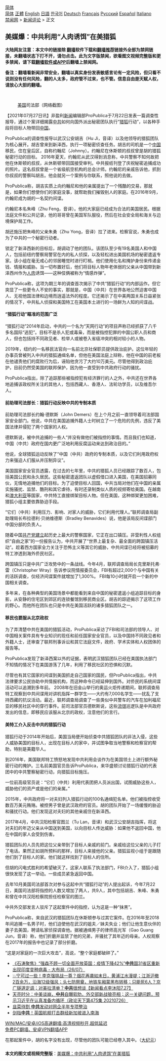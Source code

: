  <!-- 面包屑导航 --> <div class="breadcrumb"><!-- GTranslate: https://gtranslate.io/ -->  <div class="switcher notranslate">  <div class="selected">  <a href="#" onclick="return false;"> 简体</a>  </div>  <div class="option">  <a href="https://www.bannedbook.org" onclick="doGTranslate('zh-CN|zh-CN');jQuery('div.switcher div.selected a').html(jQuery(this).html());return false;" title="简体中文" class="nturl selected"> 简体</a>  <a href="https://www.bannedbook.org/zh-tw/" onclick="doGTranslate('zh-CN|zh-TW');jQuery('div.switcher div.selected a').html(jQuery(this).html());return false;" title="繁體中文" class="nturl"> 正體</a>  <a href="https://www.bannedbook.org/en/" onclick="doGTranslate('zh-CN|en');jQuery('div.switcher div.selected a').html(jQuery(this).html());return false;" title="English" class="nturl"> English</a>  <a href="https://www.bannedbook.org/ja/" onclick="doGTranslate('zh-CN|ja');jQuery('div.switcher div.selected a').html(jQuery(this).html());return false;" title="日本語" class="nturl"> 日語</a>  <a href="https://www.bannedbook.org/ko/" onclick="doGTranslate('zh-CN|ko');jQuery('div.switcher div.selected a').html(jQuery(this).html());return false;" title="한국어" class="nturl"> 한국어</a>  <a href="https://www.bannedbook.org/de/" onclick="doGTranslate('zh-CN|de');jQuery('div.switcher div.selected a').html(jQuery(this).html());return false;" title="Deutsch" class="nturl"> Deutsch</a>  <a href="https://www.bannedbook.org/fr/" onclick="doGTranslate('zh-CN|fr');jQuery('div.switcher div.selected a').html(jQuery(this).html());return false;" title="Français" class="nturl"> Français</a>  <a href="https://www.bannedbook.org/ru/" onclick="doGTranslate('zh-CN|ru');jQuery('div.switcher div.selected a').html(jQuery(this).html());return false;" title="Русский" class="nturl"> Русский</a>  <a href="https://www.bannedbook.org/es/" onclick="doGTranslate('zh-CN|es');jQuery('div.switcher div.selected a').html(jQuery(this).html());return false;" title="Español" class="nturl"> Español</a>  <a href="https://www.bannedbook.org/it/" onclick="doGTranslate('zh-CN|it');jQuery('div.switcher div.selected a').html(jQuery(this).html());return false;" title="Italiano" class="nturl"> Italiano</a>  </div>  </div>      <div class='breadcrumb-sub'><!-- Breadcrumb NavXT 6.3.0 --> <a href="https://www.bannedbook.org/" class="home">禁闻网</a> &gt; <a href="https://www.bannedbook.org/bnews/comments/" class="category">新闻评论</a> &gt; 正文</div></div><h2>美媒爆：中共利用“人肉诱饵”在美猎狐</h2> <p class="notice"><b>大陆网友注意：本文中的链接除 <a href="https://github.com/bannedbook/fanqiang" >翻墙</a>软件下载和<a href="https://github.com/killgcd/justmysocks/blob/master/README.md">翻墙推荐</a>链接外全部为禁网链接，未翻墙状态下打不开，请勿点击。此为文字版禁闻，欲看图文视频完整版和更多禁闻，请下载<a href="https://github.com/bannedbook/fanqiang">翻墙软件或APP</a>后翻墙上禁闻网。</p><p>备注：翻墙看新闻非常安全，翻墙以真实身份发表敏感言论有一定风险，但只看不说则没有任何风险，翻的人太多，政府管不过来，也不管。信息自由是天赋人权，请放心大胆的翻墙。</b></p>  <div class="entry"> <br /> <figure><a href="https://i0.wp.com/upload-images-bucket-v64rleca837do.s3.eu-west-1.amazonaws.com/wp-content/uploads/2021/07/27012938/Screen-Shot-2021-07-26-at-21.28.38.png?fit=1246%2C812&#038;ssl=1" data-caption="美国司法部（网络截图）"></a><figcaption class="wp-caption-text"><a href="https://www.bannedbook.org/bnews/tag/%e7%be%8e%e5%9b%bd/" class="st_tag internal_tag" rel="tag" title="标签 美国 下的日志">美国</a>司法部（网络截图）</figcaption></figure> <p>【2021年07月27日讯】非盈利<span class='wp_keywordlink_affiliate'><a href="https://www.bannedbook.org/" title="新闻">新闻</a></span>编辑部ProPublica于7月22日发表一篇调查性报导，通过个案详细揭露<a href="https://www.bannedbook.org/bnews/tag/%e4%b8%ad%e5%85%b1/" class="st_tag internal_tag" rel="tag" title="标签 中共 下的日志">中共</a>如何向国外派出秘密团队执行“<a href="https://www.bannedbook.org/bnews/tag/%e7%8c%8e%e7%8b%90/" class="st_tag internal_tag" rel="tag" title="标签 猎狐 下的日志">猎狐</a>行动”，以各种手段将目标人物带回<span class='wp_keywordlink_affiliate'><a href="https://www.bannedbook.org/" title="中国" target="_blank">中国</a></span>。</p> <p>ProPublica的调查性报导以武汉公安胡吉（Hu Ji，音译）以及他领导的猎狐团队为核心展开。胡吉曾来到新泽西，执行一项秘密侦查任务。胡吉的司机是一个<a href="https://www.bannedbook.org/bnews/tag/%E4%B8%AD%E5%9B%BD/" class="st_tag internal_tag" rel="tag" title="标签 中国 下的日志">中国</a>移民，住在皇后区，自称约翰尼（Johnny）。约翰尼在休斯顿的叔叔曾是胡的猎狐秘密行动的目标。 2016年夏天，约翰尼从武汉得到消息称，中共警察不知何故把他在休斯顿的叔叔，从休斯顿带回国接受审判。中共报纸刊登了庆祝秘密追捕成功的照片。这名叔叔曾是一个省级航空机构的总会计师。约翰尼的亲戚告诉他，抓到你叔叔的警察叫胡吉。他会就另一个案例与你联系，照他说的去做。</p> <p>ProPublica称，胡吉实质上向约翰尼和他的亲属提出了一个残酷的交易，那就是，如果你们想使你们的家庭没事，就帮助我们摧毁别人的家庭。在2016年9月，约翰尼成为胡的一名契约间谍。</p> <p>约翰尼本名朱峰（Zhu Feng，音译）。他的大家庭已经成为合法的美国居民。根据法庭文件和公共记录，他的哥哥曾在美国军队服役，然后在社会安全局和海关与边境保护局工作。</p> <p>胡还施压把朱峰的父亲朱勇（Zhu Yong，音译）拉了进来。检察官说，朱勇也成为了中共的一个秘密行动者。</p> <p>锁定了新泽西新的目标后，胡调动了他的团队。该团队至少有19名美国人和中国人，包括前纽约警察局警官在内的私人侦探，以及轻松进出美国机场的秘密遣返专家。该小组在毫无戒心的邻居睡觉时进行盯梢。他们使用化名和掩护身份来传递金钱、情报和威胁。当一切布置好后，他们将目标人物年老体弱的父亲从中国带到新泽西州作为<a href="https://www.bannedbook.org/bnews/tag/%E4%BA%BA%E8%82%89/" class="st_tag internal_tag" rel="tag" title="标签 人肉 下的日志">人肉</a>诱饵——这种伎俩被称为“情感炸弹”。</p> <p>ProPublica称，这项为期三年的调查首次揭示了中共“猎狐行动”的内部运作。但它突显了一些更令人不安的事实，那就是，中国（中共）在世界各地公然迫害中国人、无视他国法律和边境而逍遥法外的程度。它还揭示了在中美两国关系日益紧张的情况下，中共私人侦探和美国特工在美国本土进行的一场鲜为人知的间谍战。</p> <h4><strong>“猎狐行动”瞄准的范围广泛</strong></h4> <p>“猎狐行动”2014年启动，中共的一个名为“天网行动”的项目声称已经抓获了八千多名国际“逃犯”。目标不是杀人犯或毒枭，而是被指控犯罪的中国公职人员和商人，但也包括持不同政见者、检举人或被卷入省级冲突的相对较小的人物。</p>  <p>2019年，纽约的一名移民法官向一名前北京社保职员提供政治庇护。这位年轻的办事员曾被列入中共的猎狐通缉名单，但他在美国法庭上辩称，他在中国的前老板在他谴责他们的腐败行为后，诬陷他贪污了大约10万美元。尽管他得到政治庇护，目前仍然受美国的联邦保护，因为他一直受到中共政府行动的骚扰。</p> <p>ProPublica指出，除了追踪那些被指控犯有经济罪行的人之外，中共还在世界各地追捕该政权所关注的其他人，包括西藏人、香港人、法轮功学员，以及维吾尔人。</p> <h4><strong>前助理司法部长：猎狐行动反映中共的专制本质</strong></h4> <p>前助理司法部长约翰·德默斯（John Demers）在上个月之前一直领导着司法部国家安全部门。他说，中共在美国追捕外籍人士时树立了一个危险的先例，违反了美国法律并侵犯了两个国家的人权。</p> <p>德默斯说，被中共追捕的一些人“并没有做他们被指控的事情。而且我们也知道，中国（中共）政府在国内更广泛地利用反腐运动来达到政治目的。”</p> <p>他说，全球猎狐运动反映了“中国（中共）政府的专制本质，以及它们利用政府权力来强迫人们服从并压制异议”。</p> <p>美国国家安全官员透露，在过去的七年里，中共的猎狐人员已经跟踪了数百人，包括美国公民和永久居民。这些秘密遣返团队以虚假借口进入美国，在美国招募同伙，无情地追捕他们的目标。为了迫使目标人回国，中共当局对他们在中国的亲属实施骚扰、监禁、酷刑和其它虐待，有时还录制类似人质的视频寄给美国。在越南和<a href="https://www.bannedbook.org/bnews/tag/%e6%be%b3%e5%a4%a7%e5%88%a9%e4%ba%9a/" class="st_tag internal_tag" rel="tag" title="标签 澳大利亚 下的日志">澳大利亚</a>等国家，中共特工直接绑架目标人物。但在美国，这种绑架更加困难，猎狐小组主要依靠胁迫手段。</p> <p>“它们（中共）利用压力、影响、对家人的威胁，它们利用代理人。”联邦调查局副助理局长布拉德利·贝纳维德斯（Bradley Benavides）说，他是该局反间谍部门中国分部的负责人。</p> <p>随着中国<span class='wp_keywordlink'><a href="https://www.bannedbook.org/forum11/topic275.html" title="禁片：评中国共产党是怎样起家的" target="_blank">共产党建立</a></span>起历史上最大的警察国家，它正在出口镇压。非营利性人权组织“自由之家”的一份报告认为，中共开展了“世界上最复杂、最全面的跨国镇压活动”。趁着西方国家全力关注于恐怖主义等其它的威胁，中共间谍已经将被招募的特工渗透到海外侨民社区。</p>  <p>跨国镇压只是中共广泛攻势中的一条战线。今年4月，联邦调查局局长克里斯托弗·雷（Christopher Wray）告诉参议院情报委员会，FBI有超过2,000个与中国有关的活跃调查，仅经济间谍案件就增加了1,300%。 FBI每10小时就开启一个新的中国相关调查。</p> <p>多年来，在各种典型的美国场景中都能看到来自中国的秘密遣返小组追踪目标的身影，从安静的住宅区到郊区的连锁餐馆到移民商业区。胡吉的踪迹揭示了这项工作的野心。而他所在团队也只是中共在美国活跃的诸多猎狐团队之一。</p> <h4><strong>移民也要服从北京政权</strong></h4> <p>为了弄清楚中共在美国的猎狐活动，ProPublica采访了FBI和司法部的领导人、对中国相关案件具有专业知识的现任和前任国家安全官员，以及中国持不同政见者和外籍人士，还审查了联邦刑事诉讼和其它法庭文件，政府、学术实体和人权团体的报告等。</p> <p>ProPublica发现了新泽西案以外的证据，表明武汉猎狐团队已经在美国执法部门不知情的情况下在美国游荡了几年，利用了移民社区的恐惧和沉默。</p> <p>尽管也有其它国家的间谍到美国抓走自己国家的国民，但ProPublica指出，中共法律要求公民协助中共情报机构，而这种命令已经延伸到国外。对侨民的系统间谍活动可以追溯到多年前。 2008年在旧金山举行的奥运火炬传递期间，联邦调查局特工观察到中共间谍用对讲机指挥一群学生——大约有7,000名学生——扰乱了支持西藏的抗议活动。最近，联邦调查局调查了一些类似中共警车的汽车在加利福尼亚的移民社区中的穿行事件。前司法部官员德默斯说，这些<span class='wp_keywordlink'><a href="https://www.bannedbook.org/forum11/topic282.html" title="禁片：评中国共产党的流氓本性" target="_blank">流氓</a></span>巡逻队是中共政府发出的信息，即移民应该服从北京的政权，注意他们的言行。</p> <h4><strong>美特工介入反击中共的猎狐行动</strong></h4> <p>猎狐行动于2014年开始后，美国当局便开始侦查中共猎狐团队的非法入侵，这些人威胁美国的目标人，出现在目标人的家中，并试图争取当地警察和检察官的帮助，特别是美籍华人。</p> <p>到2016年，美国联邦特工愤怒地发现中共利用会谈作为在美国领土上进行额外秘密行动的掩护。三名前美国官员告诉ProPublica，来华盛顿讨论猎狐行动的代表团中的中共警察秘密行动，向猎狐目标施压。</p> <p>一位前高级官员说：“它们（中共）利用代表团把人员派出国，试图威胁这些人，威胁他们的资产或是他们的亲属。”</p>  <p>2015年，中共政府将一对夫妇列入猎狐行动的100名通缉犯名单。他们被指控收受数百万美元贿赂。被控男子曾是武汉政府的官员。胡的团队开始了一场缓慢的胁迫和骚扰行动。他们发现这对夫妇的其他亲戚住在新泽西。</p> <p>2017年4月，中共汉阳检察官图兰（Tu Lan，音译）和武汉公安胡吉指挥，将这对夫妇的年迈父亲从中国送到美国，以向目标人传达威胁：如果他不返回中国，他在中国的家人会受到伤害。</p> <p>猎狐团队的人员先把这位父亲带到了目标人亲戚的前门。亲戚给这位父亲的儿子打了电话。果然正如胡所预料的那样，目标人来接他的父亲。猎狐监视小组于是跟随他们到了目标人的家。他们就这样找到了目标人的住所。</p> <p>但胡的闪电式胜利的希望破灭了。这家人联系了执法部门，FBI介入了，猎狐小组很快发现了这一举动。一些成员紧急返回中国。</p> <p>去年10月美国司法部首次对参与这起中共“猎狐行动”的人提出起诉，今年7月22日，美国司法部将指控的人数又增加了两人，共9人，其中包括胡吉、朱峰、朱勇和曾在中共汉阳检察院担任检察官的图兰。</p> <p>中共外交部发言人驳斥了这起案件中的指控，认为这是一种“抹黑”。</p> <p>ProPublica称，来自武汉的猎狐团队在休斯顿参与过其它案件。在2016年至2018年间追捕一名男子时，他们迫使他在武汉的姐夫／妹夫失业；他们让他生意伙伴的妻子去美国，聘请私家侦探调查他。据被通缉男子的律师高光军（Gao Guang Jun，音译）称，他们折磨并监禁了他的兄弟，并骚扰了其年迈的母亲。人权观察在2017年的报告中也记录了部分折磨。</p> <p>“这是对家庭的一次巨大攻击”，高说，“整个家庭都破碎了。”</p>  <ul class='op-related-articles' title='相关阅读'> <li><a href='https://www.bannedbook.org/bnews/bannedvideo/20210727/1594930.html' target='_blank'>《石涛聚焦》“强森不顾一切全面开放英国：疫情下降42%”<b>中共</b>国31省区重新出现印度变种病毒 - 大布局（26/07）</a></li> <li><a href='https://www.bannedbook.org/bnews/bannedvideo/20210727/1594916.html' target='_blank'>💥宁可过一些！李克强挑战一尊？烟花再袭如末日，黄浦江水漫堤；江浙沪撤2百余万，沿海12级强风；头七防祭奠，地铁车厢蒙黑布转移；只能死6人？京广隧道定调；对美拉清单？<b>中共</b>很想谈【新闻看点李沐阳7.27】</a></li> <li><a href='https://www.bannedbook.org/bnews/cbnews/20210727/1594915.html' target='_blank'>天亮时分：中美谈崩，<b>中共</b>自曝软肋，外交部新战狼亮相；这一关键问题，预示习近平在认真准备内循环（政论天下第475集 20210726）</a></li> <li><a href='https://www.bannedbook.org/bnews/bannedvideo/20210727/1594903.html' target='_blank'>韭菜待割 <b>中共</b>发动对网企半年专项整治</a></li> <li><a href='https://www.bannedbook.org/bnews/comments/20210727/1594883.html' target='_blank'>剑指<b>中共</b>！英国航舰打击群经新加坡进入南海</a></li> </ul> <p class="texttj"> <a href="https://github.com/bannedbook/fanqiang/wiki/V2ray%E6%9C%BA%E5%9C%BA" target="_blank">WIN/MAC/安卓/iOS高速翻墙:高清视频秒开,超低延迟</a><br/> <a href="https://github.com/bannedbook/fanqiang/wiki/%E7%A6%81%E9%97%BB%E7%BD%91%E5%AE%89%E5%8D%93%E7%BF%BB%E5%A2%99%E6%96%B0%E9%97%BBAPP" target="_blank">免费PC翻墙、安卓VPN翻墙APP</a></p><p>在那起案件中，胡的名字没有出现，尽管他的团队可能已经卷入其中。（<span class='wp_keywordlink_affiliate'><a href="http://www.epochtimes.com/" title="大纪元" target="_blank">大纪元</a></span>）</p><a name='sharetosocial'></a>  <div style="margin-bottom:5px;padding-bottom:5px;clear:both"> <div id="archive-pix-1" class="banner-ads"> <!-- AuctionX Display platform tag START --> <div id="26318x728x90x621x_ADSLOT2" clicktrack="%%CLICK_URL_ESC%%"></div> <!-- AuctionX Display platform tag END --> </div> <div id="archive-pix-2" class="banner-ads"> <!-- AuctionX Display platform tag START --> <div id="26315x300x250x621x_ADSLOT2" clicktrack="%%CLICK_URL_ESC%%"></div> <!-- AuctionX Display platform tag END --> </div> </div>  <div id="archive-pix-1" class="banner-ads"> <!-- AuctionX Display platform tag START --> <div id="26318x728x90x621x_ADSLOT3" clicktrack="%%CLICK_URL_ESC%%"></div> <!-- AuctionX Display platform tag END --> </div> <div><b>本文的图文或视频完整版</b>：<a href='https://www.bannedbook.org/bnews/comments/20210727/1594932.html'>美媒爆：中共利用“人肉诱饵”在美猎狐</a></div>  </div><!--END ENTRY--> 